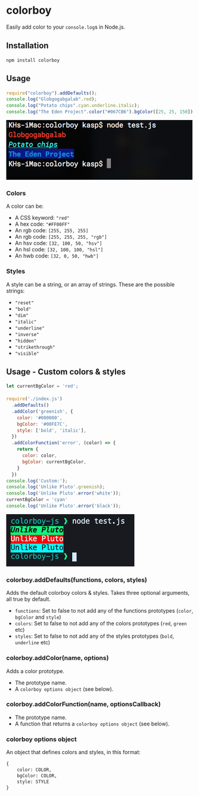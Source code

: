 # colorboy
Easily add color to your `console.log`s in Node.js.

## Installation
```
npm install colorboy
```

## Usage
```js
require("colorboy").addDefaults();
console.log("Globgogabgalab".red);
console.log("Potato chips".cyan.underline.italic);
console.log("The Eden Project".color("#067CB6").bgColor([25, 25, 150]).bold);
```
![screenshot1](./screenshot1.png)

### Colors
A color can be:
- A CSS keyword: `"red"`
- A hex code: `"#FF00FF"`
- An rgb code: `[255, 255, 255]`
- An rgb code: `[255, 255, 255, "rgb"]`
- An hsv code: `[32, 100, 50, "hsv"]`
- An hsl code: `[32, 100, 100, "hsl"]`
- An hwb code: `[32, 0, 50, "hwb"]`

### Styles
A style can be a string, or an array of strings. These are the possible strings:
- `"reset"`
- `"bold"`
- `"dim"`
- `"italic"`
- `"underline"`
- `"inverse"`
- `"hidden"`
- `"strikethrough"`
- `"visible"`

## Usage - Custom colors & styles
```js
let currentBgColor = 'red';

require('./index.js')
  .addDefaults()
  .addColor('greenish', {
    color: '#000000',
    bgColor: '#00FE7C',
    style: ['bold', 'italic'],
  })
  .addColorFunction('error', (color) => {
    return {
      color: color,
      bgColor: currentBgColor,
    }
  })
console.log('Custom:');
console.log('Unlike Pluto'.greenish);
console.log('Unlike Pluto'.error('white'));
currentBgColor = 'cyan'
console.log('Unlike Pluto'.error('black'));
```
![screenshot2](./screenshot2.png)

### colorboy.addDefaults(functions, colors, styles)
Adds the default colorboy colors & styles. Takes three optional arguments, all true by default.
- `functions`: Set to false to not add any of the functions prototypes (`color`, `bgColor` and `style`)
- `colors`: Set to false to not add any of the colors prototypes (`red`, `green` etc)
- `styles`: Set to false to not add any of the styles prototypes (`bold`, `underline` etc)

### colorboy.addColor(name, options)
Adds a color prototype.
- The prototype name.
- A `colorboy options object` (see below).

### colorboy.addColorFunction(name, optionsCallback)
- The prototype name.
- A function that returns a `colorboy options object` (see below).

### colorboy options object
An object that defines colors and styles, in this format:
```
{
    color: COLOR,
    bgColor: COLOR,
    style: STYLE
}
```
